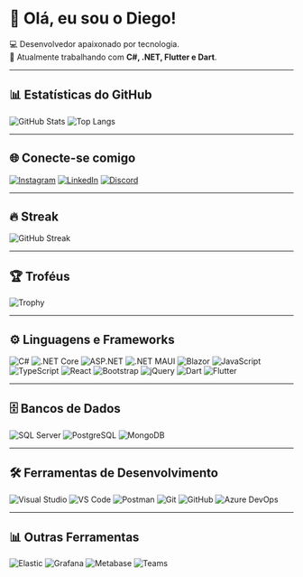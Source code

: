 # 👋 Olá, eu sou o Diego!

💻 Desenvolvedor apaixonado por tecnologia.  
🚀 Atualmente trabalhando com **C#, .NET, Flutter e Dart**.  

---

## 📊 Estatísticas do GitHub
![GitHub Stats](https://github-readme-stats.vercel.app/api?username=DiegoViana90&show_icons=true&theme=radical)
![Top Langs](https://github-readme-stats.vercel.app/api/top-langs/?username=DiegoViana90&layout=compact&theme=radical)

---

## 🌐 Conecte-se comigo
[![Instagram](https://img.shields.io/badge/-Instagram-E4405F?logo=instagram&logoColor=white)](https://instagram.com/diegolucenav)
[![LinkedIn](https://img.shields.io/badge/-LinkedIn-0A66C2?logo=linkedin&logoColor=white)](https://linkedin.com/in/diego-viana-9351871b1)
[![Discord](https://img.shields.io/badge/-Discord-5865F2?logo=discord&logoColor=white)](https://discordapp.com/users/seu_id)

---

## 🔥 Streak
![GitHub Streak](https://streak-stats.demolab.com/?user=DiegoViana90&theme=radical&hide_border=true)

---

## 🏆 Troféus
![Trophy](https://github-profile-trophy.vercel.app/?username=DiegoViana90&theme=dracula&row=1&column=3)


---

## ⚙️ Linguagens e Frameworks
![C#](https://img.shields.io/badge/C%23-239120?logo=c-sharp&logoColor=white&style=flat)
![.NET Core](https://img.shields.io/badge/.NET%20Core-512BD4?logo=dotnet&logoColor=white&style=flat)
![ASP.NET](https://img.shields.io/badge/ASP.NET-5C2D91?logo=dotnet&logoColor=white&style=flat)
![.NET MAUI](https://img.shields.io/badge/.NET%20MAUI-512BD4?logo=dotnet&logoColor=white&style=flat)
![Blazor](https://img.shields.io/badge/Blazor-5C2D91?logo=blazor&logoColor=white&style=flat)
![JavaScript](https://img.shields.io/badge/JavaScript-F7DF1E?logo=javascript&logoColor=black&style=flat)
![TypeScript](https://img.shields.io/badge/TypeScript-3178C6?logo=typescript&logoColor=white&style=flat)
![React](https://img.shields.io/badge/React-61DAFB?logo=react&logoColor=black&style=flat)
![Bootstrap](https://img.shields.io/badge/Bootstrap-7952B3?logo=bootstrap&logoColor=white&style=flat)
![jQuery](https://img.shields.io/badge/jQuery-0769AD?logo=jquery&logoColor=white&style=flat)
![Dart](https://img.shields.io/badge/Dart-0175C2?logo=dart&logoColor=white&style=flat)
![Flutter](https://img.shields.io/badge/Flutter-02569B?logo=flutter&logoColor=white&style=flat)


---

## 🗄️ Bancos de Dados
![SQL Server](https://img.shields.io/badge/-SQL%20Server-CC2927?logo=microsoft-sql-server&logoColor=white&style=flat)
![PostgreSQL](https://img.shields.io/badge/-PostgreSQL-336791?logo=postgresql&logoColor=white&style=flat)
![MongoDB](https://img.shields.io/badge/-MongoDB-47A248?logo=mongodb&logoColor=white&style=flat)

---

## 🛠️ Ferramentas de Desenvolvimento
![Visual Studio](https://img.shields.io/badge/-Visual%20Studio-5C2D91?logo=visual-studio&logoColor=white&style=flat)
![VS Code](https://img.shields.io/badge/-VS%20Code-007ACC?logo=visual-studio-code&logoColor=white&style=flat)
![Postman](https://img.shields.io/badge/-Postman-FF6C37?logo=postman&logoColor=white&style=flat)
![Git](https://img.shields.io/badge/-Git-F05032?logo=git&logoColor=white&style=flat)
![GitHub](https://img.shields.io/badge/-GitHub-181717?logo=github&logoColor=white&style=flat)
![Azure DevOps](https://img.shields.io/badge/-Azure%20DevOps-0078D7?logo=azure-devops&logoColor=white&style=flat)

---

## 📊 Outras Ferramentas
![Elastic](https://img.shields.io/badge/-Elastic-005571?logo=elastic&logoColor=white&style=flat)
![Grafana](https://img.shields.io/badge/-Grafana-F46800?logo=grafana&logoColor=white&style=flat)
![Metabase](https://img.shields.io/badge/-Metabase-509EE3?logo=metabase&logoColor=white&style=flat)
![Teams](https://img.shields.io/badge/-Microsoft%20Teams-6264A7?logo=microsoft-teams&logoColor=white&style=flat)
